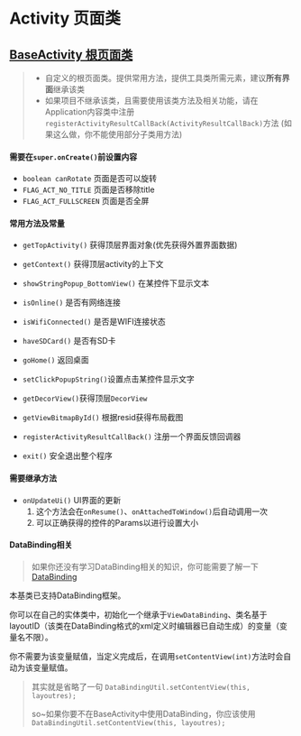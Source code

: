 # Activity 页面类

## [BaseActivity 根页面类](BaseActivity.java)
   > * 自定义的根页面类。提供常用方法，提供工具类所需元素，建议**所有界面**继承该类
   > * 如果项目不继承该类，且需要使用该类方法及相关功能，请在Application内容类中注册`registerActivityResultCallBack(ActivityResultCallBack)`方法 (如果这么做，你不能使用部分子类用方法)


#### 需要在`super.onCreate()`前设置内容

   * `boolean canRotate` 页面是否可以旋转
   * `FLAG_ACT_NO_TITLE` 页面是否移除title
   * `FLAG_ACT_FULLSCREEN` 页面是否全屏

#### 常用方法及常量
   * `getTopActivity()` 获得顶层界面对象(优先获得外置界面数据)

   * `getContext()` 获得顶层activity的上下文
   * `showStringPopup_BottomView()` 在某控件下显示文本
   * `isOnline()` 是否有网络连接
   * `isWifiConnected()` 是否是WIFI连接状态
   * `haveSDCard()` 是否有SD卡
   * `goHome()` 返回桌面
   * `setClickPopupString()`设置点击某控件显示文字
   * `getDecorView()`获得顶层`DecorView`
   * `getViewBitmapById()` 根据resid获得布局截图
   * `registerActivityResultCallBack()` 注册一个界面反馈回调器
   * `exit()` 安全退出整个程序


#### 需要继承方法
   * `onUpdateUi()` UI界面的更新
      1. 这个方法会在`onResume()`、`onAttachedToWindow()`后自动调用一次
      2. 可以正确获得的控件的Params以进行设置大小


#### DataBinding相关
> 如果你还没有学习DataBinding相关的知识，你可能需要了解一下[DataBinding](http://blog.csdn.net/afanyusong/article/details/51495743)


   本基类已支持DataBinding框架。

   你可以在自己的实体类中，初始化一个继承于`ViewDataBinding`、类名基于layoutID（该类在DataBinding格式的xml定义时编辑器已自动生成）的变量（变量名不限）。

   你不需要为该变量赋值，当定义完成后，在调用`setContentView(int)`方法时会自动为该变量赋值。

> 其实就是省略了一句 `DataBindingUtil.setContentView(this, layoutres);`
>
> so~如果你要不在BaseActivity中使用DataBinding，你应该使用`DataBindingUtil.setContentView(this, layoutres);`





